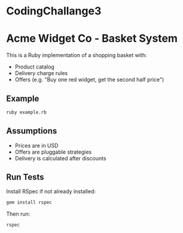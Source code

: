 # CodingChallange3
# Acme Widget Co - Basket System

This is a Ruby implementation of a shopping basket with:

- Product catalog
- Delivery charge rules
- Offers (e.g. "Buy one red widget, get the second half price")

## Example

```bash
ruby example.rb
```

## Assumptions

- Prices are in USD
- Offers are pluggable strategies
- Delivery is calculated after discounts

## Run Tests

Install RSpec if not already installed:

```bash
gem install rspec
```

Then run:

```bash
rspec
```